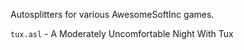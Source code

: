 Autosplitters for various AwesomeSoftInc games.

`tux.asl` - A Moderately Uncomfortable Night With Tux
